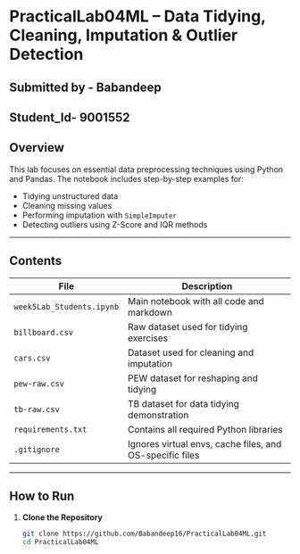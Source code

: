 #  PracticalLab04ML – Data Tidying, Cleaning, Imputation & Outlier Detection
## Submitted by - Babandeep
## Student_Id- 9001552


##  Overview

This lab focuses on essential data preprocessing techniques using Python and Pandas. The notebook includes step-by-step examples for:
- Tidying unstructured data
- Cleaning missing values
- Performing imputation with `SimpleImputer`
- Detecting outliers using Z-Score and IQR methods

---

##  Contents

| File                     | Description                                                                 |
|--------------------------|-----------------------------------------------------------------------------|
| `week5Lab_Students.ipynb`| Main notebook with all code and markdown                                    |
| `billboard.csv`          | Raw dataset used for tidying exercises                                     |
| `cars.csv`               | Dataset used for cleaning and imputation                                   |
| `pew-raw.csv`            | PEW dataset for reshaping and tidying                                      |
| `tb-raw.csv`             | TB dataset for data tidying demonstration                                  |
| `requirements.txt`       | Contains all required Python libraries                                     |
| `.gitignore`             | Ignores virtual envs, cache files, and OS-specific files                   |

---

##  How to Run

1. **Clone the Repository**
   ```bash
   git clone https://github.com/Babandeep16/PracticalLab04ML.git
   cd PracticalLab04ML
